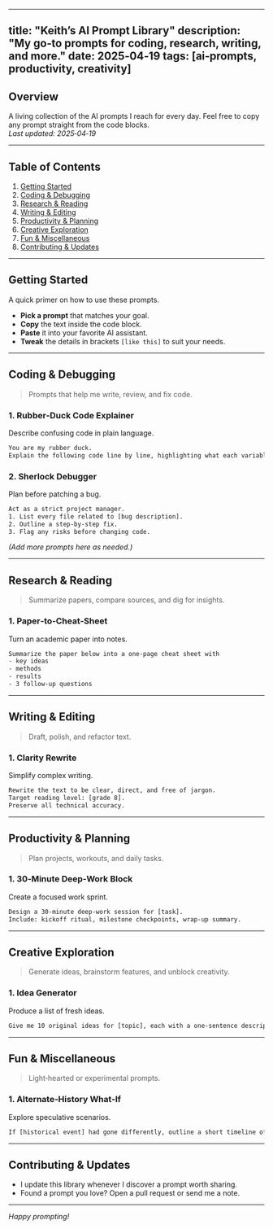  ---
title: "Keith’s AI Prompt Library"
description: "My go‑to prompts for coding, research, writing, and more."
date: 2025‑04‑19
tags: [ai‑prompts, productivity, creativity]
---

## Overview
A living collection of the AI prompts I reach for every day. Feel free to copy any prompt straight from the code blocks.  
*Last updated: 2025‑04‑19* 

---

## Table of Contents
1. [Getting Started](#getting-started)
2. [Coding & Debugging](#coding--debugging)
3. [Research & Reading](#research--reading)
4. [Writing & Editing](#writing--editing)
5. [Productivity & Planning](#productivity--planning)
6. [Creative Exploration](#creative-exploration)
7. [Fun & Miscellaneous](#fun--miscellaneous)
8. [Contributing & Updates](#contributing--updates)

---

## Getting Started
A quick primer on how to use these prompts.
- **Pick a prompt** that matches your goal.  
- **Copy** the text inside the code block.  
- **Paste** it into your favorite AI assistant.  
- **Tweak** the details in brackets `[like this]` to suit your needs.

---

## Coding & Debugging
> Prompts that help me write, review, and fix code.

### 1. Rubber‑Duck Code Explainer
Describe confusing code in plain language.

```txt
You are my rubber duck.  
Explain the following code line by line, highlighting what each variable does and any hidden side effects:  
```

### 2. Sherlock Debugger
Plan before patching a bug.

```txt
Act as a strict project manager.  
1. List every file related to [bug description].  
2. Outline a step‑by‑step fix.  
3. Flag any risks before changing code.  
```

*(Add more prompts here as needed.)*

---

## Research & Reading
> Summarize papers, compare sources, and dig for insights.

### 1. Paper‑to‑Cheat‑Sheet
Turn an academic paper into notes.

```txt
Summarize the paper below into a one‑page cheat sheet with  
- key ideas  
- methods  
- results  
- 3 follow‑up questions  
```

---

## Writing & Editing
> Draft, polish, and refactor text.

### 1. Clarity Rewrite
Simplify complex writing.

```txt
Rewrite the text to be clear, direct, and free of jargon.  
Target reading level: [grade 8].  
Preserve all technical accuracy.  
```

---

## Productivity & Planning
> Plan projects, workouts, and daily tasks.

### 1. 30‑Minute Deep‑Work Block
Create a focused work sprint.

```txt
Design a 30‑minute deep‑work session for [task].  
Include: kickoff ritual, milestone checkpoints, wrap‑up summary.  
```

---

## Creative Exploration
> Generate ideas, brainstorm features, and unblock creativity.

### 1. Idea Generator
Produce a list of fresh ideas.

```txt
Give me 10 original ideas for [topic], each with a one‑sentence description and a potential first step.  
```

---

## Fun & Miscellaneous
> Light‑hearted or experimental prompts.

### 1. Alternate‑History What‑If
Explore speculative scenarios.

```txt
If [historical event] had gone differently, outline a short timeline of the next 50 years and one surprising consequence.  
```

---

## Contributing & Updates
- I update this library whenever I discover a prompt worth sharing.  
- Found a prompt you love? Open a pull request or send me a note.

---

*Happy prompting!*
